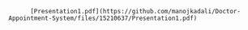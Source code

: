           [Presentation1.pdf](https://github.com/manojkadali/Doctor-Appointment-System/files/15210637/Presentation1.pdf)
